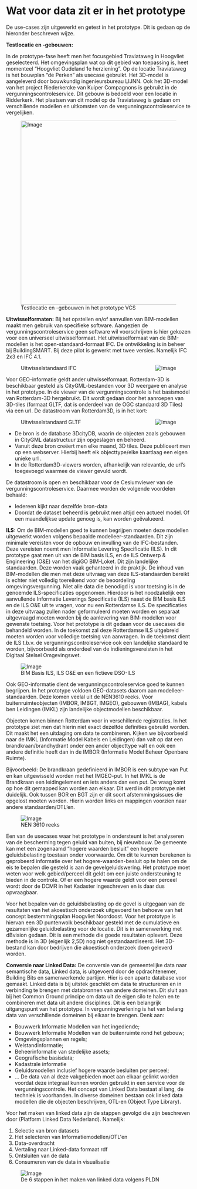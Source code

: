 # Wat voor data zit er in het prototype

De use-cases zijn uitgewerkt en getest in het prototype. Dit is gedaan op de hieronder beschreven wijze.

**Testlocatie en -gebouwen:** 

In de prototype-fase heeft men het focusgebied Traviataweg in Hoogvliet geselecteerd. Het omgevingsplan wat op dit gebied van toepassing is, heet momenteel “Hoogvliet Oudeland 1e herziening”. Op de locatie Traviataweg is het bouwplan “de Perken” als usecase gebruikt. Het 3D-model is aangeleverd door bouwkundig ingenieursbureau LIJNN. Ook het 3D-model van het project Riederkercke van Kuiper Compagnons is gebruikt in de vergunningscontroleservice. Dit gebouw is bedoeld voor een locatie in Ridderkerk. Het plaatsen van dit model op de Traviataweg is gedaan om verschillende modellen en uitkomsten van de vergunningscontroleservice te vergelijken.

<figure>
<img src=".\h\media\Scope locaties.jpg"alt="Image" style="width:500px;">
<figcaption> Testlocatie en -gebouwen in het prototype VCS</caption>
</figure>

**Uitwisselformaten:** 
Bij het opstellen en/of aanvullen van BIM-modellen maakt men gebruik van specifieke software. Aangezien de vergunningscontroleservice geen software wil voorschrijven is hier gekozen voor een universeel uitwisselformaat. Het uitwisselformaat van de BIM-modellen is het open-standaard-formaat IFC. De ontwikkeling is in beheer bij BuildingSMART. Bij deze pilot is gewerkt met twee versies. Namelijk IFC 2x3 en IFC 4.1.

<figure>
<img src=".\h\media\IFC_logo.jpg"alt="Image" style="width:200x; float:right;" >
<figcaption> Uitwisselstandaard IFC </caption>
</figure>

Voor GEO-informatie geldt ander uitwisselformaat. Rotterdam-3D is beschikbaar gesteld als CityGML-bestanden voor 3D weergave en analyse in het prototype. In de viewer van de vergunningscontrole is het basismodel van Rotterdam-3D hergebruikt. Dit wordt gedaan door het aanroepen van 3D-tiles (formaat GLTF, dat is onderdeel van de OGC standaard 3D Tiles) via een url. De datastroom van Rotterdam3D, is in het kort:
<figure>
<img src=".\h\media\GLTF.jpg"alt="Image" style="width:200x; float:right;" >
<figcaption> Uitwisselstandaard GLTF </caption>
</figure>

*	De bron is de database 3DcityDB, waarin de objecten zoals gebouwen in CityGML datastructuur zijn opgeslagen en beheerd. 
*	Vanuit deze bron creëert men elke maand, 3D tiles. Deze publiceert men op een webserver. Hierbij heeft elk objecttype/elke kaartlaag een eigen unieke url .
*	In de Rotterdam3D-viewers worden, afhankelijk van relevantie, de url’s toegevoegd waarmee de viewer gevuld wordt. 

De datastroom is open en beschikbaar voor de Cesiumviewer van de vergunningscontroleservice. Daarmee worden de volgende voordelen behaald:
*	Iedereen kijkt naar dezelfde bron-data
*	Doordat de dataset beheerd is gebruikt men altijd een actueel model. Of een maandelijkse update genoeg is, kan worden geëvalueerd.


**ILS:** 
Om de BIM-modellen goed te kunnen begrijpen moeten deze modellen uitgewerkt worden volgens bepaalde modelleer-standaarden. Dit zijn minimale vereisten voor de opbouw en invulling van de IFC-bestanden. Deze vereisten noemt men Informatie Levering Specificatie (ILS). In dit prototype gaat men uit van de BIM basis ILS, en de ILS Ontwerp & Engineering (O&E) van het digiGO BIM-Loket. Dit zijn landelijke standaarden. Deze worden vaak gehanteerd in de praktijk. De inhoud van BIM-modellen die men met deze uitvraag van deze ILS-standaarden bereikt is echter niet volledig toereikend voor de beoordeling omgevingsvergunning. Niet alle data die benodigd is voor toetsing is in de genoemde ILS-specificaties opgenomen. Hierdoor is het noodzakelijk een aanvullende Informatie Leverings Specificatie (ILS) naast de BIM basis ILS en de ILS O&E uit te vragen, voor nu een Rotterdamse ILS. De specificaties in deze uitvraag zullen nader geformuleerd moeten worden en separaat uitgevraagd moeten worden bij de aanlevering van BIM-modellen voor gewenste toetsing. Voor het prototype is dit gedaan voor de usecases die behandeld worden. In de toekomst zal deze Rotterdamse ILS uitgebreid moeten worden voor volledige toetsing van aanvragen. In de toekomst dient de ILS t.b.v. de vergunningscontroleservice ook een landelijke standaard te worden, bijvoorbeeld als onderdeel van de indieningsvereisten in het Digitaal Stelsel Omgevingswet.

<figure>
<img src=".\h\media\ILS-en.jpg"alt="Image" style="width:200x;" >
<figcaption> BIM Basis ILS, ILS O&E en een fictieve DSO-ILS </caption>
</figure>

Ook GEO-informatie dient de vergunningscontroleservice goed te kunnen begrijpen. In het prototype voldoen GEO-datasets daarom aan modelleer-standaarden. Deze komen veelal uit de NEN3610 reeks. Voor buitenruimteobjecten (IMBOR, IMBGT, IMGEO), gebouwen (IMBAG), kabels ben Leidingen (IMKL) zijn landelijke objectmodellen beschikbaar.

Objecten komen binnen Rotterdam voor in verschillende registraties. In het prototype ziet men dat hierin niet exact dezelfde definities gebruikt worden. Dit maakt het een uitdaging om data te combineren. Kijken we bijvoorbeeld naar de IMKL (Informatie Model Kabels en Leidingen) dan valt op dat een brandkraan/brandhydrant onder een ander objecttype valt en ook een andere definitie heeft dan in de IMBOR (Informatie Model Beheer Openbare Ruimte). 

Bijvoorbeeld: De brandkraan gedefinieerd in IMBOR is een subtype van Put en kan uitgewisseld worden met het IMGEO-put. In het IMKL is de Brandkraan een leidingelement en iets anders dan een put. De vraag komt op hoe dit gemapped kan worden aan elkaar. Dit werd in dit prototype niet duidelijk. Ook tussen BOR en BGT zijn er dit soort afstemmingsissues die opgelost moeten worden. Hierin worden links en mappingen voorzien naar andere standaarden/OTL’en.

<figure>
<img src=".\h\media\NEN3610 reeks.jpg"alt="Image" style="width:200x;" >
<figcaption> NEN 3610 reeks </caption>
</figure>

Een van de usecases waar het prototype in ondersteunt is het analyseren van de bescherming tegen geluid van buiten, bij nieuwbouw. De gemeente kan met een zogenaamd “hogere waarden besluit” een hogere geluidsbelasting toestaan onder voorwaarde. Om dit te kunnen berekenen is geprobeerd informatie over het hogere-waarden-besluit op te halen om de eis te bepalen die gesteld is aan de gevelgeluidswering. Het prototype moet weten voor welk gebied/perceel dit geldt om een juiste ondersteuning te bieden in de controle. Of er een hogere waarde geldt voor een perceel wordt door de DCMR in het Kadaster ingeschreven en is daar dus opvraagbaar. 

Voor het bepalen van de geluidsbelasting op de gevel is uitgegaan van de resultaten van het akoestisch onderzoek uitgevoerd ten behoeve van het concept bestemmingsplan Hoogvliet Noordoost. Voor het prototype is hiervan een 3D puntenwolk beschikbaar gesteld met de cumulatieve en gezamenlijke geluidbelasting voor de locatie. Dit is in samenwerking met dBvision gedaan. Dit is een methode die goede resultaten oplevert. Deze methode is in 3D (eigenlijk 2,5D) nog niet gestandaardiseerd. Het 3D-bestand kan door bedrijven die akoestisch onderzoek doen geleverd worden. 




**Conversie naar Linked Data:** 
De conversie van de gemeentelijke data naar semantische data, Linked data, is uitgevoerd door de opdrachtenemer, Building Bits en samenwerkende partijen. Hier is een aparte database voor gemaakt. Linked data is bij uitstek geschikt om data te structureren en in verbinding te brengen met databronnen van andere domeinen. Dit sluit aan bij het Common Ground principe om data uit de eigen silo te halen en te combineren met data uit andere disciplines. Dit is een belangrijk uitgangspunt van het prototype. In vergunningverlening is het van belang data van verschillende domeinen bij elkaar te brengen. Denk aan:
-	Bouwwerk Informatie Modellen van het ingediende;
-	Bouwwerk Informatie Modellen van de buitenruimte rond het gebouw;
-	Omgevingsplannen en regels;
-	Welstandinformatie;
-	Beheerinformatie van stedelijke assets;
-	Geografische basisdata;
-   Kadastrale informatie
-	Geluidsmodellen inclusief hogere waarde besluiten per perceel;
-	...
De data van al deze vakgebieden moet aan elkaar gelinkt worden voordat deze integraal kunnen worden gebruikt in een service voor de vergunningscontrole. Het concept van Linked Data bestaat al lang, de techniek is voorhanden. In diverse domeinen bestaan ook linked data modellen die de objecten beschrijven, OTL-en (Object Type Library). 

Voor het maken van linked data zijn de stappen gevolgd die zijn beschreven door (Platform Linked Data Nederland). Namelijk: 

1) Selectie van bron datasets
2) Het selecteren van Informatiemodellen/OTL'en 
3) Data-overdracht
4) Vertaling naar Linked-data formaat rdf 
5) Ontsluiten van de data
6) Consumeren van de data in visualisatie

<figure>
<img src=".\h\media\6 stappen in het maken van linked data.jpg"alt="Image" style="width:200x;" >
<figcaption> De 6 stappen in het maken van linked data volgens PLDN </caption>
</figure>


